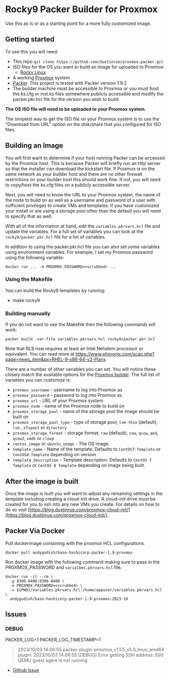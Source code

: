 # Rocky9 Packer Builder for Proxmox

Use this as is or as a starting point for a more fully customized image.

## Getting started

To use this you will need:

* This repo `git clone https://github.com/dustinrue/proxmox-packer.git`
* ISO files for the OS you want to build an image for uploaded to Proxmox:
  * [Rocky Linux](https://rockylinux.org/download)
* A working [Proxmox](https://www.proxmox.com/en/) system
* [Packer](https://packer.io). This project is tested with Packer version 1.9.2
* The builder machine must be accessible to Proxmox or you must host the ks.cfg or inst.ks files somewhere publicly accessible and modify the packer.pkr.hcl file for the version you wish to build.

**The OS ISO file will need to be uploaded to your Proxmox system.**

The simplest way to get the ISO file on your Proxmox system is to use the "Download from URL" option on the disk/share that you configured for ISO files.

## Building an Image

You will first want to determine if your host running Packer can be accessed by the Proxmox host. This is because Packer will briefly run an http server so that the installer can download the kickstart file. If Proxmox is on the same network as your builder host and there are no other firewall restrictions on your builder host this should work fine. If not, you will need to copy/host the ks.cfg files on a publicly accessible server.

Next, you will need to know the URL to your Proxmox system, the name of the node to build on as well as a username and password of a user with sufficient privileges to create VMs and templates. If you have customized your install or are using a storage pool other than the default you will need to specify that as well.

With all of the information at hand, edit the `variables.pkrvars.hcl` file and update the variables. For a full set of variables you can look at the `rocky9/packer.pkr.hcl` file for a list of variables.

In addition to using the packer.pkr.hcl file you can also set some variables using environment variables. For example, I set my Proxmox password using the following variable:

```
docker run ... -e PROXMOX_PASSWORD=<scrubbed> ...
```

### Using the Makefile

You can build the Rocky9 templates by running:

* make rocky9

### Building manually

If you do not want to use the Makefile then the following commands will work:

```
packer build -var-file variables.pkrvars.hcl rocky9/packer.pkr.hcl
```

Note that RL9 now requires at least an Intel Nehalem processor or equivalent. You can read more at  https://www.phoronix.com/scan.php?page=news_item&px=RHEL-9-x86-64-v2-Plans

There are a number of other variables you can set. You will notice these closely match the available options for the [Proxmox builder](https://packer.io/docs/builders/proxmox.html). The full list of variables you can customize is:

* `proxmox_username` - username to log into Proxmox as
* `proxmox_password` - password to log into Proxmox as
* `proxmox_url` - URL of your Proxmox system
* `proxmox_node` - name of the Proxmox node to build on
* `proxmox_storage_pool` - name of the storage pool the image should be built on
* `proxmox_storage_pool_type` - type of storage pool, `lvm-thin` (default), `lvm` , `zfspool` or `directory`
* `proxmox_storage_format` - storage format, `raw` (default), `cow`, `qcow`, `qed`, `qcow2`, `vmdk` or `cloop` 
* `centos_image` or `ubuntu_image` - The OS image.
* `template_name` - Name of the template. Defaults to `CentOS7-Template` or `CentOS8-Template` depending on version
* `template_description` - Template description. Defaults to `CentOS 7 Template` or `CentOS 8 Template` depending on image being built.

## After the image is built

Once the image is built you will want to adjust any remaining settings in the template including creating a cloud-init drive. A cloud-init drive _must_ be created for you to ssh into any new VMs you create. For details on how to do so visit [https://blog.dustinrue.com/proxmox-cloud-init/](https://blog.dustinrue.com/proxmox-cloud-init/).

## Packer Via Docker

Pull dockerimage containing with the proxmox HCL configurations.

```
docker pull andygodish/base-hashicorp-packer-1.9-proxmox
```

Run docker image with the following command making sure to pass in the PROXMOX_PASSWORD and `varialbes.pkrvars.hcl` file.

```
docker run -it --rm \
  -p 8300-8400:8300-8400 \
  -e PROXMOX_PASSWORD=<scrubbed> \
  -v ${PWD}/variables.pkrvars.hcl:/home/appuser/variables.pkrvars.hcl \
  andygodish/base-hashicorp-packer-1.9-proxmox:2023-10
```

## Issues

### DEBUG

PACKER_LOG=1 PACKER_LOG_TIMESTAMP=1 

> 2023/10/03 14:06:55 packer-plugin-proxmox_v1.1.5_x5.0_linux_amd64 plugin: 2023/10/03 14:06:55 [DEBUG] Error getting SSH address: 500 QEMU guest agent is not running

- [Github Issue](https://github.com/hashicorp/packer-plugin-proxmox/issues/91)
